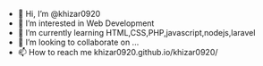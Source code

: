 - 👋 Hi, I’m @khizar0920
- 👀 I’m interested in Web Development
- 🌱 I’m currently learning HTML,CSS,PHP,javascript,nodejs,laravel
- 💞️ I’m looking to collaborate on ...
- 📫 How to reach me khizar0920.github.io/khizar0920/

<!---
khizar0920/khizar0920 is a ✨ special ✨ repository because its `README.md` (this file) appears on your GitHub profile.
You can click the Preview link to take a look at your changes.
--->
